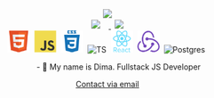 <div id="header" align="center">
  <img src="https://media.giphy.com/media/M9gbBd9nbDrOTu1Mqx/giphy.gif" width="100"/>
  <div id="infoLinks">
    <a href="https://www.google.com/">
      <img style="height:27px; margin-right:15px" src="https://img.shields.io/badge/LinkedIn-blue?logo=linkedin&logoColor=white&style=for-the-badge" />
    </a>&thinsp;
    <a href="https://t.me/Di_yess">
      <img style="height:27px" src="https://img.shields.io/badge/Telegram-blue?logo=telegram&logoColor=white" />
    </a>
  </div>
 
  <div></div>
<!--   <div style="margin-top:5px">
        <a href=""> <img align="center" src="https://github-readme-stats-sigma-five.vercel.app/api/top-langs/?username=Di-yess&theme=react&line_height=40&hide=css"/> </a>
  </div> -->
    <div id="languages">
  <img src="https://github.com/devicons/devicon/blob/master/icons/html5/html5-original.svg" title="HTML5" alt="HTML" width="40" height="40"/>&nbsp;
  <img src="https://github.com/devicons/devicon/blob/master/icons/javascript/javascript-original.svg" title="JavaScript" alt="JavaScript" width="40" height="40"/>&nbsp;
  <img src="https://github.com/devicons/devicon/blob/master/icons/css3/css3-plain-wordmark.svg"  title="CSS3" alt="CSS" width="40" height="40"/>&nbsp;
  <img src="https://cdn.jsdelivr.net/gh/devicons/devicon/icons/typescript/typescript-original.svg" title="TS" alt="TS" width="40" height="40" />&nbsp;
  <img src="https://github.com/devicons/devicon/blob/master/icons/react/react-original-wordmark.svg" title="React" alt="React" width="40" height="40"/>&nbsp;
  <img src="https://github.com/devicons/devicon/blob/master/icons/redux/redux-original.svg" title="Redux" alt="Redux " width="40" height="40"/>&nbsp;
  <img src="https://cdn.jsdelivr.net/gh/devicons/devicon/icons/postgresql/postgresql-plain.svg" title="Postgres" alt="Postgres" width="40" height="40"/>&nbsp;
<!--   </div>
<table width="320px">
  <tbody>
     <tr>
      <td></td>
    </tr>
    <tr>
      <td>- 👋 My name is Dima. Fullstack JS Developer.&thinsp;</td>
    </tr>
    <tr>
      <td>- 👀 For me languages open an opportunity to create precise beauty. That inspires me.&thinsp;</td>
    </tr>
  </tbody>  
</table> -->
      <dl>
        <dd  style="list-style-type:none">- 👋 My name is Dima. Fullstack JS Developer</dd>
      </dl>
      
  <a href="https://mail.google.com/mail/?view=cm&source=mailto&to=599371@gmail.com">Contact via email</a>
 
<!-- - 👋 My name is Dima. Fullstack JS Developer.&thinsp;
- 👀 Languages open an opportunity to create precise beauty. That inspires me.&thinsp;
- 📫 599371@gmail.com -->
</div>
